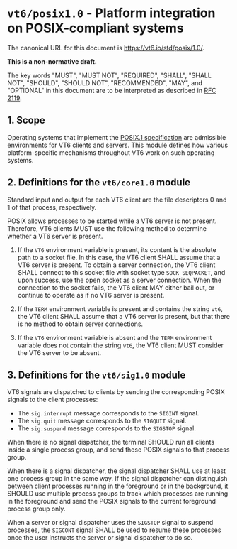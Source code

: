 <!-- draft -->
# `vt6/posix1.0` - Platform integration on POSIX-compliant systems

The canonical URL for this document is <https://vt6.io/std/posix/1.0/>.

**This is a non-normative draft.**

The key words "MUST", "MUST NOT", "REQUIRED", "SHALL", "SHALL NOT", "SHOULD", "SHOULD NOT", "RECOMMENDED",  "MAY", and "OPTIONAL" in this document are to be interpreted as described in [RFC 2119](https://tools.ietf.org/html/rfc2119).

## 1. Scope

Operating systems that implement the [POSIX.1 specification](http://pubs.opengroup.org/onlinepubs/9699919799/) are admissible environments for VT6 clients and servers.
This module defines how various platform-specific mechanisms throughout VT6 work on such operating systems.

## 2. Definitions for the `vt6/core1.0` module

Standard input and output for each VT6 client are the file descriptors 0 and 1 of that process, respectively.

POSIX allows processes to be started while a VT6 server is not present.
Therefore, VT6 clients MUST use the following method to determine whether a VT6 server is present.

1. If the `VT6` environment variable is present, its content is the absolute path to a socket file.
   In this case, the VT6 client SHALL assume that a VT6 server is present.
   To obtain a server connection, the VT6 client SHALL connect to this socket file with socket type `SOCK_SEQPACKET`, and upon success, use the open socket as a server connection.
   When the connection to the socket fails, the VT6 client MAY either bail out, or continue to operate as if no VT6 server is present.

2. If the `TERM` environment variable is present and contains the string `vt6`, the VT6 client SHALL assume that a VT6 server is present, but that there is no method to obtain server connections.

3. If the `VT6` environment variable is absent and the `TERM` environment variable does not contain the string `vt6`, the VT6 client MUST consider the VT6 server to be absent.

## 3. Definitions for the `vt6/sig1.0` module

VT6 signals are dispatched to clients by sending the corresponding POSIX signals to the client processes:

- The `sig.interrupt` message corresponds to the `SIGINT` signal.
- The `sig.quit` message corresponds to the `SIGQUIT` signal.
- The `sig.suspend` message corresponds to the `SIGSTOP` signal.

When there is no signal dispatcher, the terminal SHOULD run all clients inside a single process group, and send these POSIX signals to that process group.

When there is a signal dispatcher, the signal dispatcher SHALL use at least one process group in the same way.
If the signal dispatcher can distinguish between client processes running in the foreground or in the background, it SHOULD use multiple process groups to track which processes are running in the foreground and send the POSIX signals to the current foreground process group only.

When a server or signal dispatcher uses the `SIGSTOP` signal to suspend processes, the `SIGCONT` signal SHALL be used to resume these processes once the user instructs the server or signal dispatcher to do so.
